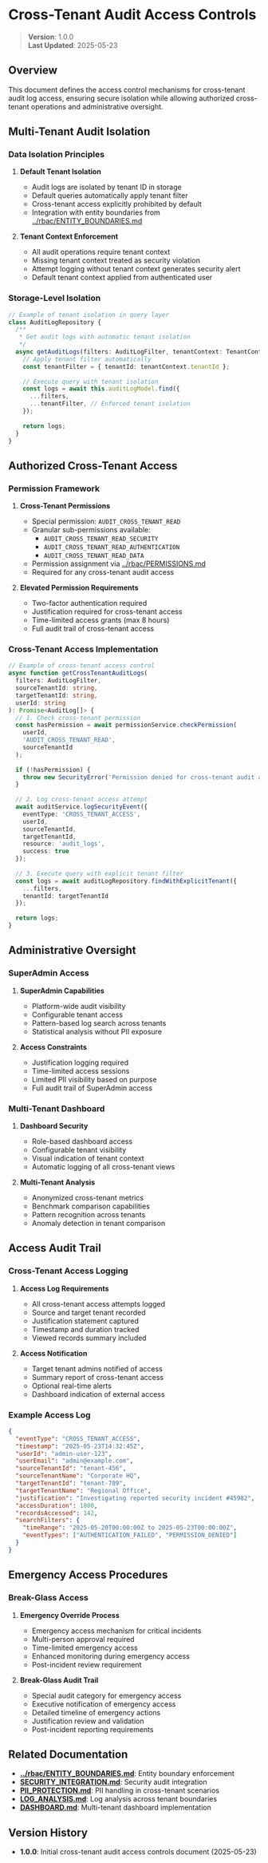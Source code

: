 
# Cross-Tenant Audit Access Controls

> **Version**: 1.0.0  
> **Last Updated**: 2025-05-23

## Overview

This document defines the access control mechanisms for cross-tenant audit log access, ensuring secure isolation while allowing authorized cross-tenant operations and administrative oversight.

## Multi-Tenant Audit Isolation

### Data Isolation Principles

1. **Default Tenant Isolation**
   - Audit logs are isolated by tenant ID in storage
   - Default queries automatically apply tenant filter
   - Cross-tenant access explicitly prohibited by default
   - Integration with entity boundaries from [../rbac/ENTITY_BOUNDARIES.md](../rbac/ENTITY_BOUNDARIES.md)

2. **Tenant Context Enforcement**
   - All audit operations require tenant context
   - Missing tenant context treated as security violation
   - Attempt logging without tenant context generates security alert
   - Default tenant context applied from authenticated user

### Storage-Level Isolation

```typescript
// Example of tenant isolation in query layer
class AuditLogRepository {
  /**
   * Get audit logs with automatic tenant isolation
   */
  async getAuditLogs(filters: AuditLogFilter, tenantContext: TenantContext): Promise<AuditLog[]> {
    // Apply tenant filter automatically
    const tenantFilter = { tenantId: tenantContext.tenantId };
    
    // Execute query with tenant isolation
    const logs = await this.auditLogModel.find({
      ...filters,
      ...tenantFilter, // Enforced tenant isolation
    });
    
    return logs;
  }
}
```

## Authorized Cross-Tenant Access

### Permission Framework

1. **Cross-Tenant Permissions**
   - Special permission: `AUDIT_CROSS_TENANT_READ`
   - Granular sub-permissions available:
     - `AUDIT_CROSS_TENANT_READ_SECURITY`
     - `AUDIT_CROSS_TENANT_READ_AUTHENTICATION`
     - `AUDIT_CROSS_TENANT_READ_DATA`
   - Permission assignment via [../rbac/PERMISSIONS.md](../rbac/PERMISSIONS.md)
   - Required for any cross-tenant audit access

2. **Elevated Permission Requirements**
   - Two-factor authentication required
   - Justification required for cross-tenant access
   - Time-limited access grants (max 8 hours)
   - Full audit trail of cross-tenant access

### Cross-Tenant Access Implementation

```typescript
// Example of cross-tenant access control
async function getCrossTenantAuditLogs(
  filters: AuditLogFilter, 
  sourceTenantId: string,
  targetTenantId: string,
  userId: string
): Promise<AuditLog[]> {
  // 1. Check cross-tenant permission
  const hasPermission = await permissionService.checkPermission(
    userId, 
    'AUDIT_CROSS_TENANT_READ', 
    sourceTenantId
  );
  
  if (!hasPermission) {
    throw new SecurityError('Permission denied for cross-tenant audit access');
  }
  
  // 2. Log cross-tenant access attempt
  await auditService.logSecurityEvent({
    eventType: 'CROSS_TENANT_ACCESS',
    userId,
    sourceTenantId,
    targetTenantId,
    resource: 'audit_logs',
    success: true
  });
  
  // 3. Execute query with explicit tenant filter
  const logs = await auditLogRepository.findWithExplicitTenant({
    ...filters,
    tenantId: targetTenantId
  });
  
  return logs;
}
```

## Administrative Oversight

### SuperAdmin Access

1. **SuperAdmin Capabilities**
   - Platform-wide audit visibility
   - Configurable tenant access
   - Pattern-based log search across tenants
   - Statistical analysis without PII exposure

2. **Access Constraints**
   - Justification logging required
   - Time-limited access sessions
   - Limited PII visibility based on purpose
   - Full audit trail of SuperAdmin access

### Multi-Tenant Dashboard

1. **Dashboard Security**
   - Role-based dashboard access
   - Configurable tenant visibility
   - Visual indication of tenant context
   - Automatic logging of all cross-tenant views

2. **Multi-Tenant Analysis**
   - Anonymized cross-tenant metrics
   - Benchmark comparison capabilities
   - Pattern recognition across tenants
   - Anomaly detection in tenant comparison

## Access Audit Trail

### Cross-Tenant Access Logging

1. **Access Log Requirements**
   - All cross-tenant access attempts logged
   - Source and target tenant recorded
   - Justification statement captured
   - Timestamp and duration tracked
   - Viewed records summary included

2. **Access Notification**
   - Target tenant admins notified of access
   - Summary report of cross-tenant access
   - Optional real-time alerts
   - Dashboard indication of external access

### Example Access Log

```json
{
  "eventType": "CROSS_TENANT_ACCESS",
  "timestamp": "2025-05-23T14:32:45Z",
  "userId": "admin-user-123",
  "userEmail": "admin@example.com",
  "sourceTenantId": "tenant-456",
  "sourceTenantName": "Corporate HQ",
  "targetTenantId": "tenant-789",
  "targetTenantName": "Regional Office",
  "justification": "Investigating reported security incident #45982",
  "accessDuration": 1800,
  "recordsAccessed": 142,
  "searchFilters": {
    "timeRange": "2025-05-20T00:00:00Z to 2025-05-23T00:00:00Z",
    "eventTypes": ["AUTHENTICATION_FAILED", "PERMISSION_DENIED"]
  }
}
```

## Emergency Access Procedures

### Break-Glass Access

1. **Emergency Override Process**
   - Emergency access mechanism for critical incidents
   - Multi-person approval required
   - Time-limited emergency access
   - Enhanced monitoring during emergency access
   - Post-incident review requirement

2. **Break-Glass Audit Trail**
   - Special audit category for emergency access
   - Executive notification of emergency access
   - Detailed timeline of emergency actions
   - Justification review and validation
   - Post-incident reporting requirements

## Related Documentation

- **[../rbac/ENTITY_BOUNDARIES.md](../rbac/ENTITY_BOUNDARIES.md)**: Entity boundary enforcement
- **[SECURITY_INTEGRATION.md](SECURITY_INTEGRATION.md)**: Security audit integration
- **[PII_PROTECTION.md](PII_PROTECTION.md)**: PII handling in cross-tenant scenarios
- **[LOG_ANALYSIS.md](LOG_ANALYSIS.md)**: Log analysis across tenant boundaries
- **[DASHBOARD.md](DASHBOARD.md)**: Multi-tenant dashboard implementation

## Version History

- **1.0.0**: Initial cross-tenant audit access controls document (2025-05-23)
